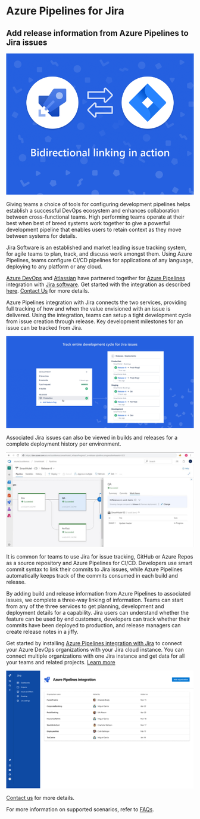 # Azure Pipelines for Jira

## Add release information from Azure Pipelines to Jira issues

![bi-directional linking in action](images/CollaborationImage.png)

Giving teams a choice of tools for configuring development pipelines
helps establish a successful DevOps ecosystem and enhances collaboration
between cross-functional teams. High performing teams operate at their
best when best of breed systems work together to give a powerful
development pipeline that enables users to retain context as they move
between systems for details.

Jira Software is an established and market leading issue tracking
system, for agile teams to plan, track, and discuss work amongst them.
Using Azure Pipelines, teams configure CI/CD pipelines for applications
of any language, deploying to any platform or any cloud.

[Azure DevOps](http://www.azure.com/devops) and
[Atlassian](https://www.atlassian.com/) have partnered
together for [Azure Pipelines](http://www.azure.com/pipelines)
integration with [Jira software](https://www.atlassian.com/software/jira). Get started with the integration as described [here](./tutorial.md).  [Contact Us](mailto:rm_customer_queries@microsoft.com) for more details.

Azure Pipelines integration with Jira connects the two services,
providing full tracking of how and when the value envisioned with an
issue is delivered. Using the integration, teams can setup a tight
development cycle from issue creation through release. Key development
milestones for an issue can be tracked from Jira.

![track builds and releases in Jira](images/TrackIssues.png)

Associated Jira issues can also be viewed in builds and releases for a
complete deployment history per environment.

![View associated Jira issues in Azure Pipelines](images/ReleaseView.png)

It is common for teams to use Jira for issue tracking, GitHub or Azure Repos as a
source repository and Azure Pipelines for CI/CD. Developers use smart
commit syntax to link their commits to Jira issues, while Azure
Pipelines automatically keeps track of the commits consumed in each
build and release.

By adding build and release information from Azure Pipelines to
associated issues, we complete a three-way linking of information. Teams
can start from any of the three services to get planning, development
and deployment details for a capability. Jira users can understand
whether the feature can be used by end customers, developers can track
whether their commits have been deployed to production, and release
managers can create release notes in a jiffy.

Get started by installing [Azure Pipelines integration with
Jira](https://marketplace.atlassian.com/apps/1220515/azure-pipelines-for-jira?hosting=cloud&tab=overview) to connect your Azure DevOps organizations with your Jira cloud instance. You can connect multiple organizations with one Jira instance and get data for all your teams and related projects. [Learn more](./tutorial.md)

![Connect multiple AzureDevOps orgs to Jira](images/ManageApp.png)

[Contact us](https://developercommunity.visualstudio.com/content/problem/post.html?space=21) for more details.

For more information on supported scenarios, refer to [FAQs](tutorial.md#faqs).
